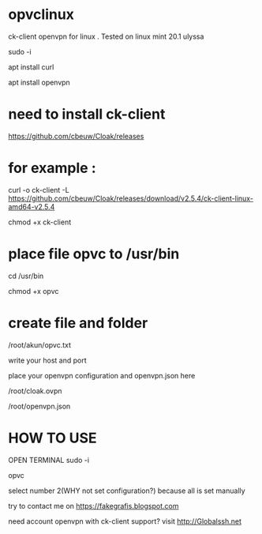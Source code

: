 # opvclinux
ck-client openvpn for linux . Tested on linux mint 20.1 ulyssa

sudo -i

apt install curl

apt install openvpn

# need to install ck-client
https://github.com/cbeuw/Cloak/releases
# for example :
curl -o ck-client -L https://github.com/cbeuw/Cloak/releases/download/v2.5.4/ck-client-linux-amd64-v2.5.4

chmod +x ck-client

# place file opvc to /usr/bin

cd /usr/bin

chmod +x opvc

# create file and folder

/root/akun/opvc.txt

write your host and port

place your openvpn configuration  and openvpn.json here

/root/cloak.ovpn

/root/openvpn.json

# HOW TO USE
OPEN TERMINAL
sudo -i

opvc 

select number 2(WHY not set configuration?) because all is set manually

<!-- ANY PROBLEM  -->
try to contact me on https://fakegrafis.blogspot.com

need account openvpn with ck-client support? visit http://Globalssh.net
